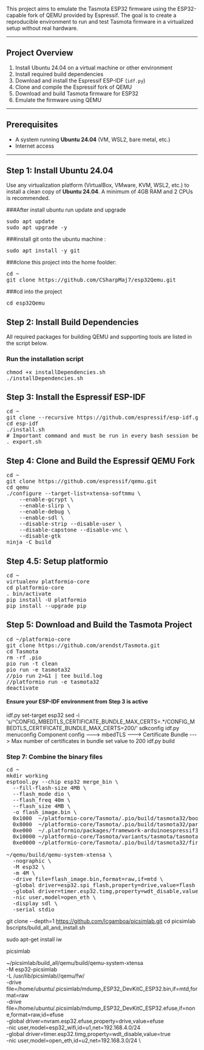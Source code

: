 This project aims to emulate the Tasmota ESP32 firmware using the ESP32-capable fork of QEMU provided by Espressif. The goal is to create a reproducible environment to run and test Tasmota firmware in a virtualized setup without real hardware.

---

## Project Overview

1. Install Ubuntu 24.04 on a virtual machine or other environment
2. Install required build dependencies
3. Download and install the Espressif ESP-IDF (`idf.py`)
4. Clone and compile the Espressif fork of QEMU
5. Download and build Tasmota firmware for ESP32
6. Emulate the firmware using QEMU

---

## Prerequisites

- A system running **Ubuntu 24.04** (VM, WSL2, bare metal, etc.)
- Internet access

---

## Step 1: Install Ubuntu 24.04

Use any virtualization platform (VirtualBox, VMware, KVM, WSL2, etc.) to install a clean copy of **Ubuntu 24.04**. A minimum of 4GB RAM and 2 CPUs is recommended.

###After install ubuntu run update and upgrade
<pre>sudo apt update 
sudo apt upgrade -y 
</pre>

###install git onto the ubuntu machine :

<pre>sudo apt install -y git 
</pre>
###clone this project into the home foolder:
<pre>cd ~
git clone https://github.com/CSharpMaj7/esp32Qemu.git
</pre>
###cd into the project 
<pre>cd esp32Qemu
</pre>
## Step 2: Install Build Dependencies

All required packages for building QEMU and supporting tools are listed in the script below.

### Run the installation script
<pre>chmod +x installDependencies.sh
./installDependencies.sh
</pre>
## Step 3: Install the Espressif ESP-IDF
<pre>cd ~ 
git clone --recursive https://github.com/espressif/esp-idf.git
cd esp-idf
./install.sh
# Important command and must be run in every bash session before running the expressif tools
. export.sh
</pre>

## Step 4: Clone and Build the Espressif QEMU Fork
<pre>cd ~ 
git clone https://github.com/espressif/qemu.git
cd qemu
./configure --target-list=xtensa-softmmu \
    --enable-gcrypt \
    --enable-slirp \
    --enable-debug \
    --enable-sdl \
    --disable-strip --disable-user \
    --disable-capstone --disable-vnc \
    --disable-gtk
ninja -C build
</pre>

## Step 4.5: Setup platformio
<pre>cd ~ 
virtualenv platformio-core
cd platformio-core
. bin/activate
pip install -U platformio
pip install --upgrade pip
</pre>
 
## Step 5: Download and Build the Tasmota Project
<pre>cd ~/platformio-core
git clone https://github.com/arendst/Tasmota.git
cd Tasmota
rm -rf .pio
pio run -t clean
pio run -e tasmota32
//pio run 2>&1 | tee build.log
//platformio run -e tasmota32
deactivate
</pre>
#### Ensure your ESP-IDF environment from Step 3 is active
idf.py set-target esp32
sed -i 's/^CONFIG_MBEDTLS_CERTIFICATE_BUNDLE_MAX_CERTS=.*/CONFIG_MBEDTLS_CERTIFICATE_BUNDLE_MAX_CERTS=200/' sdkconfig
idf.py menuconfig
Component config  --->
  mbedTLS  --->
    Certificate Bundle  --->
      Max number of certificates in bundle
      set value to 200
idf.py build

###  Step 7: Combine the binary files

<pre>cd ~ 
mkdir working
esptool.py --chip esp32 merge_bin \
  --fill-flash-size 4MB \
  --flash_mode dio \
  --flash_freq 40m \
  --flash_size 4MB \
  -o flash_image.bin \
  0x1000  ~/platformio-core/Tasmota/.pio/build/tasmota32/bootloader.bin \
  0x8000  ~/platformio-core/Tasmota/.pio/build/tasmota32/partitions.bin \
  0xe000  ~/.platformio/packages/framework-arduinoespressif32/tools/partitions/boot_app0.bin \
  0x10000 ~/platformio-core/Tasmota/variants/tasmota/tasmota32-safeboot.bin \
  0xe0000 ~/platformio-core/Tasmota/.pio/build/tasmota32/firmware.bin

~/qemu/build/qemu-system-xtensa \
  -nographic \
  -M esp32 \
  -m 4M \
  -drive file=flash_image.bin,format=raw,if=mtd \
  -global driver=esp32.spi_flash,property=drive,value=flash \
  -global driver=timer.esp32.timg,property=wdt_disable,value=true\
  -nic user,model=open_eth \ 
  -display sdl \
  -serial stdio
</pre>



git clone --depth=1 https://github.com/lcgamboa/picsimlab.git
cd picsimlab
bscripts/build_all_and_install.sh


sudo apt-get install iw

picsimlab 

~/picsimlab/build_all/qemu/build/qemu-system-xtensa \
-M esp32-picsimlab \
-L /usr/lib/picsimlab//qemu/fw/ \
-drive file=/home/ubuntu/.picsimlab/mdump_ESP32_DevKitC_ESP32.bin,if=mtd,format=raw \
-drive file=/home/ubuntu/.picsimlab/mdump_ESP32_DevKitC_ESP32.efuse,if=none,format=raw,id=efuse \
-global driver=nvram.esp32.efuse,property=drive,value=efuse \
-nic user,model=esp32_wifi,id=u1,net=192.168.4.0/24 \
-global driver=timer.esp32.timg,property=wdt_disable,value=true \
-nic user,model=open_eth,id=u2,net=192.168.3.0/24 \


